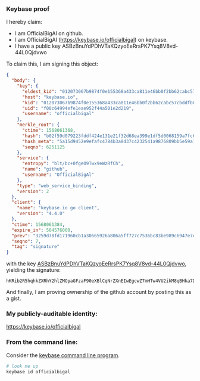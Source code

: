 ### Keybase proof

I hereby claim:

  * I am OfficialBigAl on github.
  * I am OfficialBigAl (https://keybase.io/officialbigal) on keybase.
  * I have a public key ASBzBnuYdPDhVTaKQzyoEeRrsPK7Ysq8V8vd-44L0Qjdvwo

To claim this, I am signing this object:

```json
{
  "body": {
    "key": {
      "eldest_kid": "012073067b9874f0e155368a433ca811e46bb0f2bb62cabc57cbddfb8e0bd108ddbf0a",
      "host": "keybase.io",
      "kid": "012073067b9874f0e155368a433ca811e46bb0f2bb62cabc57cbddfb8e0bd108ddbf0a",
      "uid": "f00c64994efe1eae952f44a501e2d219",
      "username": "officialbigal"
    },
    "merkle_root": {
      "ctime": 1568061368,
      "hash": "b02f59d079223fddf424e131e21f32d68ea399e1df5d0068159a7fc61e373600de88649f4184689baaf88fd745f0c724b5ca20df239583947285742cd1501cee",
      "hash_meta": "5a15d9452e9efafc4784b3a8d37c4232541a9876809bb5e59a14ea2324e1f595",
      "seqno": 6251125
    },
    "service": {
      "entropy": "blt/bc+0fgeO9Twx9eWzRfCh",
      "name": "github",
      "username": "OfficialBigAl"
    },
    "type": "web_service_binding",
    "version": 2
  },
  "client": {
    "name": "keybase.io go client",
    "version": "4.4.0"
  },
  "ctime": 1568061384,
  "expire_in": 504576000,
  "prev": "3259d78fd171960cb1a30665926a806a5ff727c7536bc83be989c6947e7e9b0d",
  "seqno": 7,
  "tag": "signature"
}
```

with the key [ASBzBnuYdPDhVTaKQzyoEeRrsPK7Ysq8V8vd-44L0Qjdvwo](https://keybase.io/officialbigal), yielding the signature:

```
hKRib2R5hqhkZXRhY2hlZMOpaGFzaF90eXBlCqNrZXnEIwEgcwZ7mHTw4VU2ikM8qBHka7Dyu2LKvFfL3fuOC9EI3b8Kp3BheWxvYWTESpcCB8QgMlnXj9FxlgyxowZlkmqAal/3J8dTa8g76YnGlH5+mw3EIFfefPCxpGF8hl34NURvtzsnABDzuhArP+CXQSzx9gr8AgHCo3NpZ8RAmqD4yhS2333zn9lXN5PmUHR24ApJPt5qICx7wtuNQc2Ldd3MKOdIroXMlH4ZxfNqq1dXSMDg0OJLBjMeG25vA6hzaWdfdHlwZSCkaGFzaIKkdHlwZQildmFsdWXEIH5dZAEja8NSpvU6L0b4XrlhkaIu+MygI8B95RGVnNnWo3RhZ80CAqd2ZXJzaW9uAQ==

```

And finally, I am proving ownership of the github account by posting this as a gist.

### My publicly-auditable identity:

https://keybase.io/officialbigal

### From the command line:

Consider the [keybase command line program](https://keybase.io/download).

```bash
# look me up
keybase id officialbigal
```
